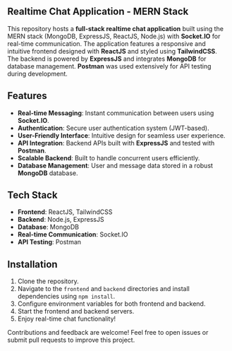 ## Realtime Chat Application - MERN Stack

This repository hosts a **full-stack realtime chat application** built using the MERN stack (MongoDB, ExpressJS, ReactJS, Node.js) with **Socket.IO** for real-time communication. The application features a responsive and intuitive frontend designed with **ReactJS** and styled using **TailwindCSS**. The backend is powered by **ExpressJS** and integrates **MongoDB** for database management. **Postman** was used extensively for API testing during development. 

## Features
- **Real-time Messaging**: Instant communication between users using **Socket.IO**.
- **Authentication**: Secure user authentication system (JWT-based).
- **User-Friendly Interface**: Intuitive design for seamless user experience.
- **API Integration**: Backend APIs built with **ExpressJS** and tested with **Postman**.
- **Scalable Backend**: Built to handle concurrent users efficiently.
- **Database Management**: User and message data stored in a robust **MongoDB** database.

## Tech Stack
- **Frontend**: ReactJS, TailwindCSS  
- **Backend**: Node.js, ExpressJS  
- **Database**: MongoDB  
- **Real-time Communication**: Socket.IO  
- **API Testing**: Postman  

## Installation
1. Clone the repository.
2. Navigate to the `frontend` and `backend` directories and install dependencies using `npm install`.
3. Configure environment variables for both frontend and backend.
4. Start the frontend and backend servers.
5. Enjoy real-time chat functionality! 

Contributions and feedback are welcome! Feel free to open issues or submit pull requests to improve this project.
 
 

